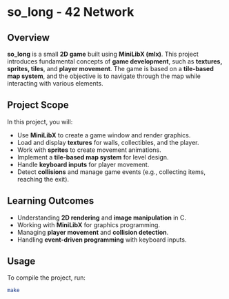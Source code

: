 # **so_long - 42 Network**  

## **Overview**  
**so_long** is a small **2D game** built using **MiniLibX (mlx)**. This project introduces fundamental concepts of **game development**, such as **textures, sprites, tiles**, and **player movement**. The game is based on a **tile-based map system**, and the objective is to navigate through the map while interacting with various elements.  

## **Project Scope**  
In this project, you will:  

- Use **MiniLibX** to create a game window and render graphics.  
- Load and display **textures** for walls, collectibles, and the player.  
- Work with **sprites** to create movement animations.  
- Implement a **tile-based map system** for level design.  
- Handle **keyboard inputs** for player movement.  
- Detect **collisions** and manage game events (e.g., collecting items, reaching the exit).  

## **Learning Outcomes**  
- Understanding **2D rendering** and **image manipulation** in C.  
- Working with **MiniLibX** for graphics programming.  
- Managing **player movement** and **collision detection**.  
- Handling **event-driven programming** with keyboard inputs.  

## **Usage**  
To compile the project, run:  

```sh
make
